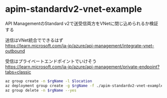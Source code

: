 # apim-standardv2-vnet-example

API ManagementのStandard v2で送受信両方をVNetに閉じ込められるか検証する  

送信はVNet統合でできるはず  
https://learn.microsoft.com/ja-jp/azure/api-management/integrate-vnet-outbound  

受信はプライベートエンドポイントでいけそう  
https://learn.microsoft.com/ja-jp/azure/api-management/private-endpoint?tabs=classic  

```bash
az group create -n $rgName -l $location 
az deployment group create -g $rgName -f ./apim-standardv2-vnet-example/main.bicep
az group delete -n $rgName --yes
```